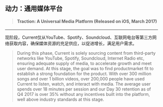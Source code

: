 ## 动力：通用媒体平台

> #### Traction: A Universal Media Platform \(Released on iOS, March 2017\)

---

现阶段，Current仅从YouTube、Spotify、Soundcloud、互联网电台等第三方网络获取内容，确保媒体资源的充足供应，以促进增长，满足用户需求。

> During this phase, Current is solely sourcing content from third-party networks like YouTube, Spotify, Soundcloud, Internet Radio etc, ensuring adequate supply of media, to accelerate growth and meet user demand. At this stage, the goal was to find productmarket fit to establish a strong foundation for the product. With over 300 million songs and over 1 billion videos, over 200,000 people have used Current to listen, watch, and interact with media. The average user spends over 18 minutes per session and our Day 30 retention as of Q4 2017 is over 35% without any incentives built into the platform, well above industry standards at this stage.



